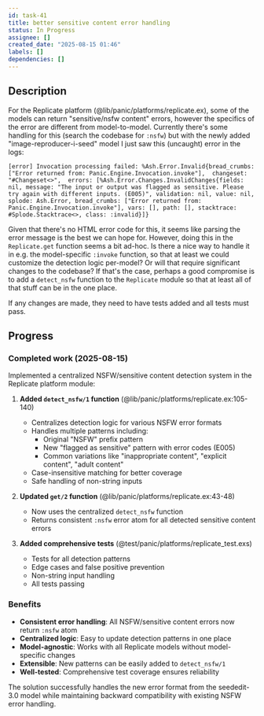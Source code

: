 ```yaml
---
id: task-41
title: better sensitive content error handling
status: In Progress
assignee: []
created_date: "2025-08-15 01:46"
labels: []
dependencies: []
---
```


## Description

For the Replicate platform (@lib/panic/platforms/replicate.ex), some of the
models can return "sensitive/nsfw content" errors, however the specifics of the
error are different from model-to-model. Currently there's some handling for
this (search the codebase for `:nsfw`) but with the newly added
"image-reproducer-i-seed" model I just saw this (uncaught) error in the logs:

```
[error] Invocation processing failed: %Ash.Error.Invalid{bread_crumbs: ["Error returned from: Panic.Engine.Invocation.invoke"],  changeset: "#Changeset<>",  errors: [%Ash.Error.Changes.InvalidChanges{fields: nil, message: "The input or output was flagged as sensitive. Please try again with different inputs. (E005)", validation: nil, value: nil, splode: Ash.Error, bread_crumbs: ["Error returned from: Panic.Engine.Invocation.invoke"], vars: [], path: [], stacktrace: #Splode.Stacktrace<>, class: :invalid}]}
```

Given that there's no HTML error code for this, it seems like parsing the error
message is the best we can hope for. However, doing this in the `Replicate.get`
function seems a bit ad-hoc. Is there a nice way to handle it in e.g. the
model-specific `:invoke` function, so that at least we could customize the
detection logic per-model? Or will that require significant changes to the
codebase? If that's the case, perhaps a good compromise is to add a
`detect_nsfw` function to the `Replicate` module so that at least all of that
stuff can be in the one place.

If any changes are made, they need to have tests added and all tests must pass.

## Progress

### Completed work (2025-08-15)

Implemented a centralized NSFW/sensitive content detection system in the Replicate platform module:

1. **Added `detect_nsfw/1` function** (@lib/panic/platforms/replicate.ex:105-140)
   - Centralizes detection logic for various NSFW error formats
   - Handles multiple patterns including:
     - Original "NSFW" prefix pattern
     - New "flagged as sensitive" pattern with error codes (E005)
     - Common variations like "inappropriate content", "explicit content", "adult content"
   - Case-insensitive matching for better coverage
   - Safe handling of non-string inputs

2. **Updated `get/2` function** (@lib/panic/platforms/replicate.ex:43-48)
   - Now uses the centralized `detect_nsfw` function
   - Returns consistent `:nsfw` error atom for all detected sensitive content errors

3. **Added comprehensive tests** (@test/panic/platforms/replicate_test.exs)
   - Tests for all detection patterns
   - Edge cases and false positive prevention
   - Non-string input handling
   - All tests passing

### Benefits

- **Consistent error handling**: All NSFW/sensitive content errors now return `:nsfw` atom
- **Centralized logic**: Easy to update detection patterns in one place
- **Model-agnostic**: Works with all Replicate models without model-specific changes
- **Extensible**: New patterns can be easily added to `detect_nsfw/1`
- **Well-tested**: Comprehensive test coverage ensures reliability

The solution successfully handles the new error format from the seededit-3.0 model while maintaining backward compatibility with existing NSFW error handling.
